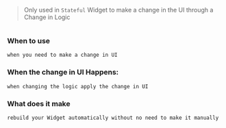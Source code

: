 > Only used in `Stateful` Widget to make a change in the UI through a Change in Logic

```dart

```
### When to use
	when you need to make a change in UI
###  When the change in UI Happens:
	when changing the logic apply the change in UI
### What does it make
	rebuild your Widget automatically without no need to make it manually